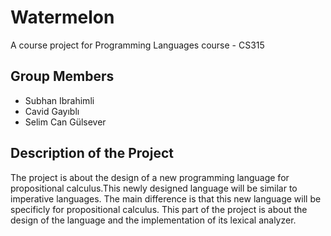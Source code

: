 # Watermelon
A course project for Programming Languages course - CS315
## Group Members
* Subhan Ibrahimli
* Cavid Gayıblı
* Selim Can Gülsever

## Description of the Project
The project is about the design of a new programming language for propositional calculus.This newly designed language will be similar to imperative languages. The main difference is that this new language will be specificly for propositional calculus. This part of the project is about the design of the language and the implementation of its lexical analyzer. 
